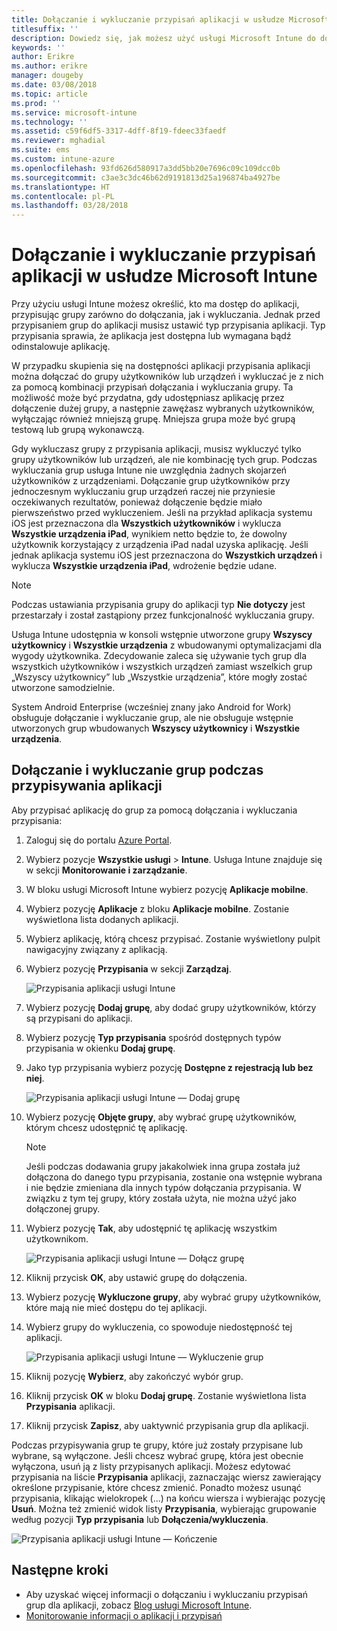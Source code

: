 ```yaml
---
title: Dołączanie i wykluczanie przypisań aplikacji w usłudze Microsoft Intune
titlesuffix: ''
description: Dowiedz się, jak możesz użyć usługi Microsoft Intune do dołączania i wykluczania przypisań aplikacji.
keywords: ''
author: Erikre
ms.author: erikre
manager: dougeby
ms.date: 03/08/2018
ms.topic: article
ms.prod: ''
ms.service: microsoft-intune
ms.technology: ''
ms.assetid: c59f6df5-3317-4dff-8f19-fdeec33faedf
ms.reviewer: mghadial
ms.suite: ems
ms.custom: intune-azure
ms.openlocfilehash: 93fd626d580917a3dd5bb20e7696c09c109dcc0b
ms.sourcegitcommit: c3ae3c3dc46b62d9191813d25a196874ba4927be
ms.translationtype: HT
ms.contentlocale: pl-PL
ms.lasthandoff: 03/28/2018
---
```

# <a name="include-and-exclude-app-assignments-in-microsoft-intune"></a>Dołączanie i wykluczanie przypisań aplikacji w usłudze Microsoft Intune

Przy użyciu usługi Intune możesz określić, kto ma dostęp do aplikacji, przypisując grupy zarówno do dołączania, jak i wykluczania. Jednak przed przypisaniem grup do aplikacji musisz ustawić typ przypisania aplikacji. Typ przypisania sprawia, że aplikacja jest dostępna lub wymagana bądź odinstalowuje aplikację. 

W przypadku skupienia się na dostępności aplikacji przypisania aplikacji można dołączać do grupy użytkowników lub urządzeń i wykluczać je z nich za pomocą kombinacji przypisań dołączania i wykluczania grupy. Ta możliwość może być przydatna, gdy udostępniasz aplikację przez dołączenie dużej grupy, a następnie zawężasz wybranych użytkowników, wyłączając również mniejszą grupę. Mniejsza grupa może być grupą testową lub grupą wykonawczą. 

Gdy wykluczasz grupy z przypisania aplikacji, musisz wykluczyć tylko grupy użytkowników lub urządzeń, ale nie kombinację tych grup. Podczas wykluczania grup usługa Intune nie uwzględnia żadnych skojarzeń użytkowników z urządzeniami. Dołączanie grup użytkowników przy jednoczesnym wykluczaniu grup urządzeń raczej nie przyniesie oczekiwanych rezultatów, ponieważ dołączenie będzie miało pierwszeństwo przed wykluczeniem. Jeśli na przykład aplikacja systemu iOS jest przeznaczona dla **Wszystkich użytkowników** i wyklucza **Wszystkie urządzenia iPad**, wynikiem netto będzie to, że dowolny użytkownik korzystający z urządzenia iPad nadal uzyska aplikację. Jeśli jednak aplikacja systemu iOS jest przeznaczona do **Wszystkich urządzeń** i wyklucza **Wszystkie urządzenia iPad**, wdrożenie będzie udane.  

>[!NOTE]
>Podczas ustawiania przypisania grupy do aplikacji typ **Nie dotyczy** jest przestarzały i został zastąpiony przez funkcjonalność wykluczania grupy. 
>
>Usługa Intune udostępnia w konsoli wstępnie utworzone grupy **Wszyscy użytkownicy** i **Wszystkie urządzenia** z wbudowanymi optymalizacjami dla wygody użytkownika. Zdecydowanie zaleca się używanie tych grup dla wszystkich użytkowników i wszystkich urządzeń zamiast wszelkich grup „Wszyscy użytkownicy” lub „Wszystkie urządzenia”, które mogły zostać utworzone samodzielnie.  
>
>System Android Enterprise (wcześniej znany jako Android for Work) obsługuje dołączanie i wykluczanie grup, ale nie obsługuje wstępnie utworzonych grup wbudowanych **Wszyscy użytkownicy** i **Wszystkie urządzenia**.

## <a name="including-and-excluding-groups-when-assigning-apps"></a>Dołączanie i wykluczanie grup podczas przypisywania aplikacji 
Aby przypisać aplikację do grup za pomocą dołączania i wykluczania przypisania:
1. Zaloguj się do portalu [Azure Portal](https://portal.azure.com).
2. Wybierz pozycje **Wszystkie usługi** > **Intune**. Usługa Intune znajduje się w sekcji **Monitorowanie i zarządzanie**.
3. W bloku usługi Microsoft Intune wybierz pozycję **Aplikacje mobilne**.
4. Wybierz pozycję **Aplikacje** z bloku **Aplikacje mobilne**. Zostanie wyświetlona lista dodanych aplikacji.
5. Wybierz aplikację, którą chcesz przypisać. Zostanie wyświetlony pulpit nawigacyjny związany z aplikacją. 
6. Wybierz pozycję **Przypisania** w sekcji **Zarządzaj**. 

    ![Przypisania aplikacji usługi Intune](./media/apps-inc-exl-01.png)
7. Wybierz pozycję **Dodaj grupę**, aby dodać grupy użytkowników, którzy są przypisani do aplikacji. 
8. Wybierz pozycję **Typ przypisania** spośród dostępnych typów przypisania w okienku **Dodaj grupę**.
9. Jako typ przypisania wybierz pozycję **Dostępne z rejestracją lub bez niej**.

    ![Przypisania aplikacji usługi Intune — Dodaj grupę](./media/apps-inc-exl-02.png)
10. Wybierz pozycję **Objęte grupy**, aby wybrać grupę użytkowników, którym chcesz udostępnić tę aplikację.

    >[!NOTE]
    >Jeśli podczas dodawania grupy jakakolwiek inna grupa została już dołączona do danego typu przypisania, zostanie ona wstępnie wybrana i nie będzie zmieniana dla innych typów dołączania przypisania. W związku z tym tej grupy, który została użyta, nie można użyć jako dołączonej grupy.

11. Wybierz pozycję **Tak**, aby udostępnić tę aplikację wszystkim użytkownikom.

    ![Przypisania aplikacji usługi Intune — Dołącz grupę](./media/apps-inc-exl-03.png)
12. Kliknij przycisk **OK**, aby ustawić grupę do dołączenia.
13. Wybierz pozycję **Wykluczone grupy**, aby wybrać grupy użytkowników, które mają nie mieć dostępu do tej aplikacji. 
14. Wybierz grupy do wykluczenia, co spowoduje niedostępność tej aplikacji.

    ![Przypisania aplikacji usługi Intune — Wykluczenie grup](./media/apps-inc-exl-04.png)
15. Kliknij pozycję **Wybierz**, aby zakończyć wybór grup.
16. Kliknij przycisk **OK** w bloku **Dodaj grupę**. Zostanie wyświetlona lista **Przypisania** aplikacji.
17. Kliknij przycisk **Zapisz**, aby uaktywnić przypisania grup dla aplikacji.

Podczas przypisywania grup te grupy, które już zostały przypisane lub wybrane, są wyłączone. Jeśli chcesz wybrać grupę, która jest obecnie wyłączona, usuń ją z listy przypisanych aplikacji. Możesz edytować przypisania na liście **Przypisania** aplikacji, zaznaczając wiersz zawierający określone przypisanie, które chcesz zmienić. Ponadto możesz usunąć przypisania, klikając wielokropek (...) na końcu wiersza i wybierając pozycję **Usuń**. Można też zmienić widok listy **Przypisania**, wybierając grupowanie według pozycji **Typ przypisania** lub **Dołączenia/wykluczenia**.

![Przypisania aplikacji usługi Intune — Kończenie](./media/apps-inc-exl-05.png)

## <a name="next-steps"></a>Następne kroki

- Aby uzyskać więcej informacji o dołączaniu i wykluczaniu przypisań grup dla aplikacji, zobacz [Blog usługi Microsoft Intune](https://aka.ms/new_app_assignment_process).
- [Monitorowanie informacji o aplikacji i przypisań](apps-monitor.md)